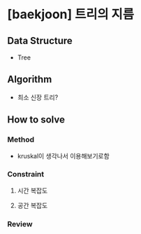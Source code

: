# [baekjoon] 트리의 지름

## Data Structure

- Tree

## Algorithm

- 최소 신장 트리?

## How to solve

### Method

- kruskal이 생각나서 이용해보기로함

### Constraint
1. 시간 복잡도
   
2. 공간 복잡도

### Review
